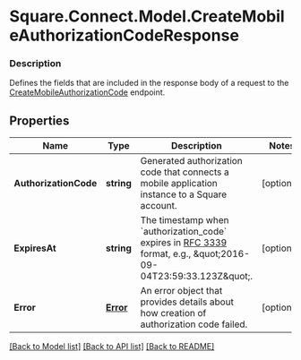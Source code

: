 # Square.Connect.Model.CreateMobileAuthorizationCodeResponse

### Description

Defines the fields that are included in the response body of a request to the [CreateMobileAuthorizationCode](#endpoint-createmobileauthorizationcode) endpoint.

## Properties

Name | Type | Description | Notes
------------ | ------------- | ------------- | -------------
**AuthorizationCode** | **string** | Generated authorization code that connects a mobile application instance to a Square account. | [optional] 
**ExpiresAt** | **string** | The timestamp when &#x60;authorization_code&#x60; expires in [RFC 3339](https://tools.ietf.org/html/rfc3339) format, e.g., \&quot;2016-09-04T23:59:33.123Z\&quot;. | [optional] 
**Error** | [**Error**](Error.md) | An error object that provides details about how creation of authorization code failed. | [optional] 



[[Back to Model list]](../README.md#documentation-for-models) [[Back to API list]](../README.md#documentation-for-api-endpoints) [[Back to README]](../README.md)

